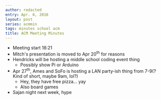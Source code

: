 ```yaml
---
author: redacted
entry: Apr. 6, 2016
layout: post
series: acmmin
tags: minutes school acm
title: ACM Meeting Minutes
---
```


- Meeting start 18:21
- Mitch's presentation is moved to Apr 20<sup>th</sup> for reasons
- Hendricks will be hosting a middle school coding event thing
  - Possibly show Pi or Arduino
- Apr 27<sup>th</sup>, Ames and SoFo is hosting a LAN party-ish thing from 7-9(?
  Kind of short, maybe 9am, lol?)
  - Hey, they have free pizza... yay
  - Also board games
- Sajan night next week, hype
